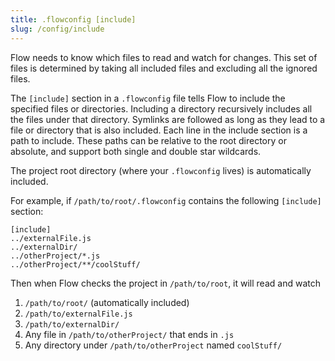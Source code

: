 ```yaml
---
title: .flowconfig [include]
slug: /config/include
---
```


Flow needs to know which files to read and watch for changes. This set of files
is determined by taking all included files and excluding all the ignored files.

The `[include]` section in a `.flowconfig` file tells Flow to include the
specified files or directories. Including a directory recursively includes all
the files under that directory. Symlinks are followed as long as they lead to a
file or directory that is also included. Each line in the include section is a
path to include. These paths can be relative to the root directory or absolute,
and support both single and double star wildcards.

The project root directory (where your `.flowconfig` lives) is automatically
included.

For example, if `/path/to/root/.flowconfig` contains the following `[include]`
section:

```
[include]
../externalFile.js
../externalDir/
../otherProject/*.js
../otherProject/**/coolStuff/
```

Then when Flow checks the project in `/path/to/root`, it will read and watch

1. `/path/to/root/` (automatically included)
2. `/path/to/externalFile.js`
3. `/path/to/externalDir/`
4. Any file in `/path/to/otherProject/` that ends in `.js`
5. Any directory under `/path/to/otherProject` named `coolStuff/`
